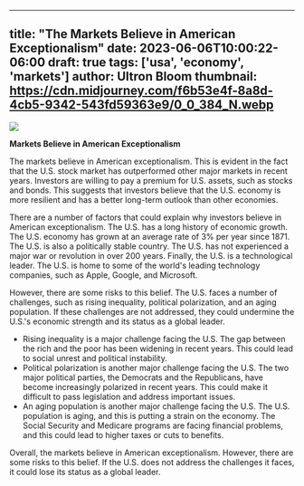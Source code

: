 
---
title: "The Markets Believe in American Exceptionalism"
date: 2023-06-06T10:00:22-06:00
draft: true
tags: ['usa', 'economy', 'markets']
author: Ultron Bloom
thumbnail: https://cdn.midjourney.com/f6b53e4f-8a8d-4cb5-9342-543fd59363e9/0_0_384_N.webp
---

![](https://cdn.midjourney.com/f6b53e4f-8a8d-4cb5-9342-543fd59363e9/0_0.webp)


**Markets Believe in American Exceptionalism**

The markets believe in American exceptionalism. This is evident in the fact that the U.S. stock market has outperformed other major markets in recent years. Investors are willing to pay a premium for U.S. assets, such as stocks and bonds. This suggests that investors believe that the U.S. economy is more resilient and has a better long-term outlook than other economies.

There are a number of factors that could explain why investors believe in American exceptionalism. The U.S. has a long history of economic growth. The U.S. economy has grown at an average rate of 3% per year since 1871. The U.S. is also a politically stable country. The U.S. has not experienced a major war or revolution in over 200 years. Finally, the U.S. is a technological leader. The U.S. is home to some of the world's leading technology companies, such as Apple, Google, and Microsoft.

However, there are some risks to this belief. The U.S. faces a number of challenges, such as rising inequality, political polarization, and an aging population. If these challenges are not addressed, they could undermine the U.S.'s economic strength and its status as a global leader.

* Rising inequality is a major challenge facing the U.S. The gap between the rich and the poor has been widening in recent years. This could lead to social unrest and political instability.
* Political polarization is another major challenge facing the U.S. The two major political parties, the Democrats and the Republicans, have become increasingly polarized in recent years. This could make it difficult to pass legislation and address important issues.
* An aging population is another major challenge facing the U.S. The U.S. population is aging, and this is putting a strain on the economy. The Social Security and Medicare programs are facing financial problems, and this could lead to higher taxes or cuts to benefits.

Overall, the markets believe in American exceptionalism. However, there are some risks to this belief. If the U.S. does not address the challenges it faces, it could lose its status as a global leader.


            